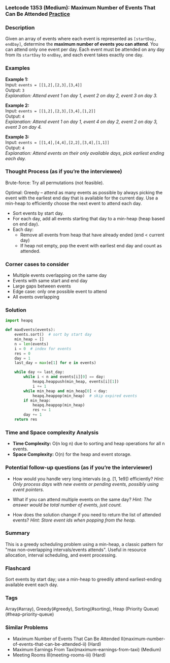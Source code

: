 ### Leetcode 1353 (Medium): Maximum Number of Events That Can Be Attended [Practice](https://leetcode.com/problems/maximum-number-of-events-that-can-be-attended)

### Description  
Given an array of events where each event is represented as `[startDay, endDay]`, determine the **maximum number of events you can attend**. You can attend only one event per day. Each event must be attended on any day from its `startDay` to `endDay`, and each event takes exactly one day.

### Examples  

**Example 1:**  
Input: `events = [[1,2],[2,3],[3,4]]`  
Output: `3`  
*Explanation: Attend event 1 on day 1, event 2 on day 2, event 3 on day 3.*

**Example 2:**  
Input: `events = [[1,2],[2,3],[3,4],[1,2]]`  
Output: `4`  
*Explanation: Attend event 1 on day 1, event 4 on day 2, event 2 on day 3, event 3 on day 4.*

**Example 3:**  
Input: `events = [[1,4],[4,4],[2,2],[3,4],[1,1]]`  
Output: `4`  
*Explanation: Attend events on their only available days, pick earliest ending each day.*


### Thought Process (as if you’re the interviewee)  
Brute-force: Try all permutations (not feasible). 

Optimal: Greedy – attend as many events as possible by always picking the event with the earliest end day that is available for the current day. Use a min-heap to efficiently choose the next event to attend each day.
- Sort events by start day.
- For each day, add all events starting that day to a min-heap (heap based on end day).
- Each day: 
    - Remove all events from heap that have already ended (end < current day)
    - If heap not empty, pop the event with earliest end day and count as attended.

### Corner cases to consider  
- Multiple events overlapping on the same day
- Events with same start and end day
- Large gaps between events
- Edge case: only one possible event to attend
- All events overlapping

### Solution

```python
import heapq

def maxEvents(events):
    events.sort()  # sort by start day
    min_heap = []
    n = len(events)
    i = 0  # index for events
    res = 0
    day = 1
    last_day = max(e[1] for e in events)

    while day <= last_day:
        while i < n and events[i][0] == day:
            heapq.heappush(min_heap, events[i][1])
            i += 1
        while min_heap and min_heap[0] < day:
            heapq.heappop(min_heap)  # skip expired events
        if min_heap:
            heapq.heappop(min_heap)
            res += 1
        day += 1
    return res
```

### Time and Space complexity Analysis  
- **Time Complexity:** O(n log n) due to sorting and heap operations for all n events.
- **Space Complexity:** O(n) for the heap and event storage.

### Potential follow-up questions (as if you’re the interviewer)  
- How would you handle very long intervals (e.g. [1, 1e9]) efficiently?
  *Hint: Only process days with new events or pending events, possibly using event pointers.*

- What if you can attend multiple events on the same day?
  *Hint: The answer would be total number of events, just count.*

- How does the solution change if you need to return the list of attended events?
  *Hint: Store event ids when popping from the heap.*

### Summary
This is a greedy scheduling problem using a min-heap, a classic pattern for "max non-overlapping intervals/events attends". Useful in resource allocation, interval scheduling, and event processing.


### Flashcard
Sort events by start day; use a min-heap to greedily attend earliest-ending available event each day.

### Tags
Array(#array), Greedy(#greedy), Sorting(#sorting), Heap (Priority Queue)(#heap-priority-queue)

### Similar Problems
- Maximum Number of Events That Can Be Attended II(maximum-number-of-events-that-can-be-attended-ii) (Hard)
- Maximum Earnings From Taxi(maximum-earnings-from-taxi) (Medium)
- Meeting Rooms III(meeting-rooms-iii) (Hard)